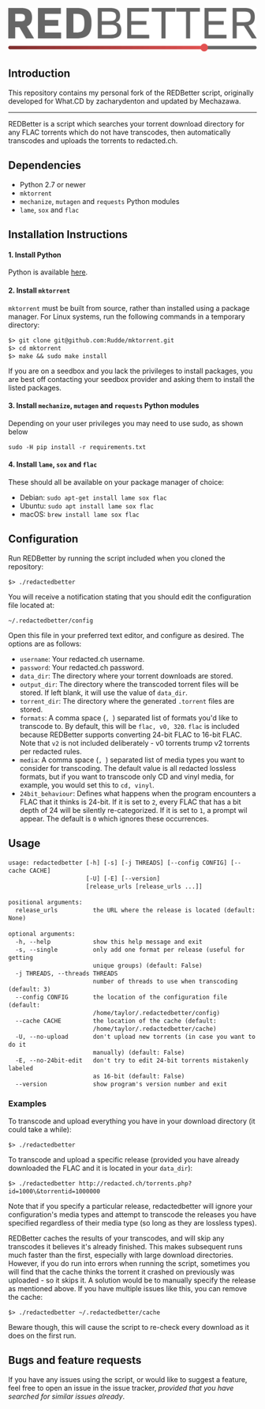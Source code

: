 ![REDBetter Logo](logo.jpg)

## Introduction

This repository contains my personal fork of the REDBetter script, originally developed for What.CD by zacharydenton and updated by Mechazawa.

---
REDBetter is a script which searches your torrent download directory for any FLAC torrents which do not have transcodes, then automatically transcodes and uploads the torrents to redacted.ch.

## Dependencies

* Python 2.7 or newer
* `mktorrent`
* `mechanize`, `mutagen` and `requests` Python modules
* `lame`, `sox` and `flac`


## Installation Instructions

#### 1. Install Python

Python is available [here](https://www.python.org/downloads/).


#### 2. Install `mktorrent`

`mktorrent` must be built from source, rather than installed using a package manager. For Linux systems, run the following commands in a temporary directory:

~~~~
$> git clone git@github.com:Rudde/mktorrent.git
$> cd mktorrent
$> make && sudo make install
~~~~

If you are on a seedbox and you lack the privileges to install packages, you are best off contacting your seedbox provider and asking them to install the listed packages.

#### 3. Install `mechanize`, `mutagen` and `requests` Python modules

Depending on your user privileges you may need to use sudo, as shown below

~~~~
sudo -H pip install -r requirements.txt
~~~~


#### 4. Install `lame`, `sox` and `flac`

These should all be available on your package manager of choice:
  * Debian: `sudo apt-get install lame sox flac`
  * Ubuntu: `sudo apt install lame sox flac`
  * macOS: `brew install lame sox flac`



## Configuration
Run REDBetter by running the script included when you cloned the repository:

    $> ./redactedbetter

You will receive a notification stating that you should edit the configuration file located at:

    ~/.redactedbetter/config

Open this file in your preferred text editor, and configure as desired. The options are as follows:
* `username`: Your redacted.ch username.
* `password`: Your redacted.ch password.
* `data_dir`: The directory where your torrent downloads are stored.
* `output_dir`: The directory where the transcoded torrent files will be stored. If left blank, it will use the value of `data_dir`.
* `torrent_dir`: The directory where the generated `.torrent` files are stored.
* `formats`: A comma space (`, `) separated list of formats you'd like to transcode to. By default, this will be `flac, v0, 320`. `flac` is included because REDBetter supports converting 24-bit FLAC to 16-bit FLAC. Note that `v2` is not included deliberately - v0 torrents trump v2 torrents per redacted rules.
* `media`: A comma space (`, `) separated list of media types you want to consider for transcoding. The default value is all redacted lossless formats, but if you want to transcode only CD and vinyl media, for example, you would set this to `cd, vinyl`.
* `24bit_behaviour`: Defines what happens when the program encounters a FLAC that it thinks is 24-bit. If it is set to `2`, every FLAC that has a bit depth of 24 will be silently re-categorized. If it is set to `1`, a prompt wil appear. The default is `0` which ignores these occurrences.

## Usage
~~~~
usage: redactedbetter [-h] [-s] [-j THREADS] [--config CONFIG] [--cache CACHE]
                      [-U] [-E] [--version]
                      [release_urls [release_urls ...]]

positional arguments:
  release_urls          the URL where the release is located (default: None)

optional arguments:
  -h, --help            show this help message and exit
  -s, --single          only add one format per release (useful for getting
                        unique groups) (default: False)
  -j THREADS, --threads THREADS
                        number of threads to use when transcoding (default: 3)
  --config CONFIG       the location of the configuration file (default:
                        /home/taylor/.redactedbetter/config)
  --cache CACHE         the location of the cache (default:
                        /home/taylor/.redactedbetter/cache)
  -U, --no-upload       don't upload new torrents (in case you want to do it
                        manually) (default: False)
  -E, --no-24bit-edit   don't try to edit 24-bit torrents mistakenly labeled
                        as 16-bit (default: False)
  --version             show program's version number and exit
~~~~

### Examples

To transcode and upload everything you have in your download directory (it could take a while):

    $> ./redactedbetter

To transcode and upload a specific release (provided you have already downloaded the FLAC and it is located in your `data_dir`):

    $> ./redactedbetter http://redacted.ch/torrents.php?id=1000\&torrentid=1000000

Note that if you specify a particular release, redactedbetter will ignore your configuration's media types and attempt to transcode the releases you have specified regardless of their media type (so long as they are lossless types).

REDBetter caches the results of your transcodes, and will skip any transcodes it believes it's already finished. This makes subsequent runs much faster than the first, especially with large download directories. However, if you do run into errors when running the script, sometimes you will find that the cache thinks the torrent it crashed on previously was uploaded - so it skips it. A solution would be to manually specify the release as mentioned above. If you have multiple issues like this, you can remove the cache:

    $> ./redactedbetter ~/.redactedbetter/cache

Beware though, this will cause the script to re-check every download as it does on the first run.

## Bugs and feature requests

If you have any issues using the script, or would like to suggest a feature, feel free to open an issue in the issue tracker, *provided that you have searched for similar issues already*.

